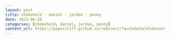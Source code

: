 ```yaml
---
layout: post
title: chokehold · daniel · jordan · penny
date: 2023-06-28
categories: [chokehold, daniel, jordan, penny]
content_url: https://papercliff.github.io/redirect/?q=chokehold+daniel+jordan+penny&tbs=cdr:1,cd_min:6/27/2023,cd_max:6/29/2023
---
```

